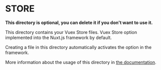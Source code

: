 # STORE

**This directory is optional, you can delete it if you don't want to use it.**

This directory contains your Vuex Store files.
Vuex Store option implemented into the Nuxt.js framework by default.

Creating a file in this directory automatically activates the option in the framework.

More information about the usage of this directory in [the documentation](https://nuxtjs.org/guide/vuex-store).
